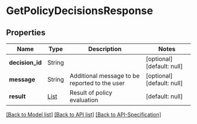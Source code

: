 # GetPolicyDecisionsResponse

## Properties
Name | Type | Description | Notes
------------ | ------------- | ------------- | -------------
**decision\_id** | String |  | [optional] [default: null]
**message** | String | Additional message to be reported to the user | [optional] [default: null]
**result** | [List](../Models/ResultItem.md) | Result of policy evaluation | [default: null]

[[Back to Model list]](../README.md#documentation-for-models) [[Back to API list]](../README.md#documentation-for-api-endpoints) [[Back to API-Specification]](../README.md)

